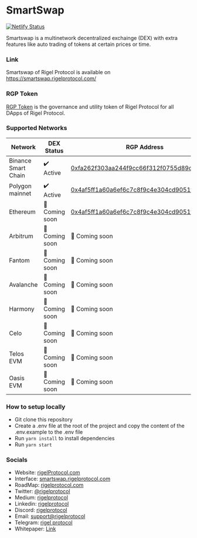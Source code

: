 # SmartSwap

[![Netlify Status](https://api.netlify.com/api/v1/badges/a03a53fd-fe83-4e96-9ee8-2ef6be947411/deploy-status)](https://app.netlify.com/sites/smartswapdappv2/deploys)

Smartswap is a multinetwork decentralized exchainge (DEX) with extra features like auto trading of tokens at certain prices or time.

### Link

Smartswap of Rigel Protocol is available on https://smartswap.rigelprotocol.com/

### RGP Token

[RGP Token](https://coinmarketcap.com/currencies/rigel-protocol/) is the governance and utility token of Rigel Protocol for all DApps of Rigel Protocol.

### Supported Networks

| Network             | DEX Status                | RGP Address                                                                                                            |
| ------------------- | ------------------------- | ---------------------------------------------------------------------------------------------------------------------- |
| Binance Smart Chain | :heavy_check_mark: Active | [0xfa262f303aa244f9cc66f312f0755d89c3793192](https://bscscan.com/token/0xfa262f303aa244f9cc66f312f0755d89c3793192)     |
| Polygon mainnet     | :heavy_check_mark: Active | [0x4af5ff1a60a6ef6c7c8f9c4e304cd9051fca3ec0](https://polygonscan.com/token/0x4af5ff1a60a6ef6c7c8f9c4e304cd9051fca3ec0) |
| Ethereum            | :rocket: Coming soon      | [0x4af5ff1a60a6ef6c7c8f9c4e304cd9051fca3ec0](https://etherscan.io/token/0x4af5ff1a60a6ef6c7c8f9c4e304cd9051fca3ec0)    |
| Arbitrum            | :rocket: Coming soon      | :rocket: Coming soon                                                                                                   |
| Fantom              | :rocket: Coming soon      | :rocket: Coming soon                                                                                                   |
| Avalanche           | :rocket: Coming soon      | :rocket: Coming soon                                                                                                   |
| Harmony             | :rocket: Coming soon      | :rocket: Coming soon                                                                                                   |
| Celo                | :rocket: Coming soon      | :rocket: Coming soon                                                                                                   |
| Telos EVM           | :rocket: Coming soon      | :rocket: Coming soon                                                                                                   |
| Oasis EVM           | :rocket: Coming soon      | :rocket: Coming soon                                                                                                   |

### How to setup locally

- Git clone this repository
- Create a .env file at the root of the project and copy the content of the .env.example to the .env file
- Run `yarn install` to install dependencies
- Run `yarn start`

### Socials

- Website: [rigelProtocol.com](https://rigelprotocol.com/)
- Interface: [smartswap.rigelprotocol.com](https://smartswap.rigelprotocol.com)
- RoadMap: [rigelprotocol.com](https://rigelprotocol.com/)
- Twitter: [@rigelprotocol](https://twitter.com/rigelprotocol)
- Medium: [rigelprotocol](https://medium.com/rigelprotocol)
- Linkedin: [rigelprotocol](https://www.linkedin.com/company/rigelprotocol)
- Discord: [rigelprotocol](https://discord.com/invite/j86NH95GDD)
- Email: [support@rigelprotocol](mailto:support@rigelprotocol.com)
- Telegram: [rigel protocol](https://www.t.me/rigelprotocol)
- Whitepaper: [Link](www.rigelprotocol.com/whitepaper)
